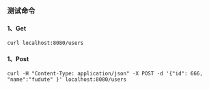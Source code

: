 ### 测试命令

#### 1、Get
`curl localhost:8080/users`

#### 1、Post
`curl -H "Content-Type: application/json" -X POST -d '{"id": 666, "name":"fudute" }' localhost:8080/users`